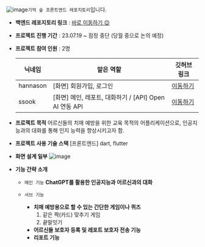 ![image](https://github.com/ssook1222/memory_tree_front/assets/60427387/d932fce2-87c3-41d7-9c41-c0f6c3bdf848)`기억 숲 프론트엔드 레포지토리`입니다.

- **백엔드 레포지토리 링크**
	: [바로 이동하기 😌](https://github.com/hannason/memory_tree_backend)

- **프로젝트 진행 기간** : 23.07.19 ~ 잠정 중단 (당월 중으로 논의 예정)
- **프로젝트 참여 인원** : 2명

  | 닉네임 | 맡은 역할 | 깃허브 링크 |
  | ---- | ---- | ---- |
  | hannason | [화면] 회원가입, 로그인 | [이동하기](https://github.com/hannason) |
  | ssook | [화면] 메인, 레포트, 대화하기 / [API] Open AI 연동 API  | [이동하기](https://github.com/ssook1222) |

- **프로젝트 목적**
	 어르신들의 치매 예방을 위한 교육 목적의 어플리케이션으로, 
	 인공지능과의 대화를 통해 인지 능력을 향상시키고자 함.

- **프로젝트 사용 기술 스택**
	[프론트엔드] dart, flutter

- **화면 설계 일부**
	![image](https://github.com/ssook1222/memory_tree_front/assets/60427387/5d01c9ed-7ebd-4eaf-bdfa-b57758f6b2ae)


- **기능 간략 소개**
	- `메인 기능`
		**ChatGPT를 활용한 인공지능과 어르신과의 대화**
	
	- `서브 기능`
		- **치매 예방용으로 할 수 있는 간단한 게임이나 퀴즈**
			1. 같은 짝(카드) 맞추기 게임
			2. 끝말잇기
		- **어르신들 보호자 등록 및 레포트 보호자 전송 기능**
		- **리포트 기능**
